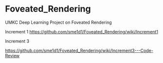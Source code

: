 # Foveated_Rendering
 UMKC Deep Learning Project on Foveated Rendering

Increment 1
https://github.com/sme1d1/Foveated_Rendering/wiki/Increment1

Increment 3

https://github.com/sme1d1/Foveated_Rendering/wiki/Increment3---Code-Review
